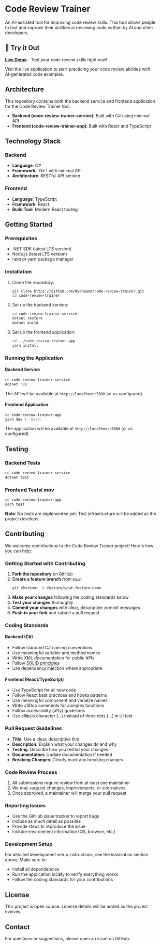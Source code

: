 # Code Review Trainer

An AI-assisted tool for improving code review skills. This tool allows people to test and improve their abilities at reviewing code written by AI and other developers.

## 🚀 Try it Out

**[Live Demo](https://zealous-ocean-029a8df1e.2.azurestaticapps.net)** - Test your code review skills right now!

Visit the live application to start practicing your code review abilities with AI-generated code examples.

## Architecture

This repository contains both the backend service and frontend application for the Code Review Trainer tool:

- **Backend (code-review-trainer-service)**: Built with C# using minimal API
- **Frontend (code-review-trainer-app)**: Built with React and TypeScript

## Technology Stack

### Backend

- **Language**: C#
- **Framework**: .NET with minimal API
- **Architecture**: RESTful API service

### Frontend

- **Language**: TypeScript
- **Framework**: React
- **Build Tool**: Modern React tooling

## Getting Started

### Prerequisites

- .NET SDK (latest LTS version)
- Node.js (latest LTS version)
- npm or yarn package manager

### Installation

1. Clone the repository:

   ```bash
   git clone https://github.com/RyanGano/code-review-trainer.git
   cd code-review-trainer
   ```

2. Set up the backend service:

   ```bash
   cd code-review-trainer-service
   dotnet restore
   dotnet build
   ```

3. Set up the frontend application:
   ```bash
   cd ../code-review-trainer-app
   yarn install
   ```

### Running the Application

#### Backend Service

```bash
cd code-review-trainer-service
dotnet run
```

The API will be available at `http://localhost:5000` (or as configured).

#### Frontend Application

```bash
cd code-review-trainer-app
yarn dev [--host]
```

The application will be available at `http://localhost:3000` (or as configured).

## Testing

### Backend Tests

```bash
cd code-review-trainer-service
dotnet test
```

### Frontend TestsI mov

```bash
cd code-review-trainer-app
yarn test
```

**Note**: No tests are implemented yet. Test infrastructure will be added as the project develops.

## Contributing

We welcome contributions to the Code Review Trainer project! Here's how you can help:

### Getting Started with Contributing

1. **Fork the repository** on GitHub
2. **Create a feature branch** from `main`:
   ```bash
   git checkout -b feature/your-feature-name
   ```
3. **Make your changes** following the coding standards below
4. **Test your changes** thoroughly
5. **Commit your changes** with clear, descriptive commit messages
6. **Push to your fork** and submit a pull request

### Coding Standards

#### Backend (C#)

- Follow standard C# naming conventions
- Use meaningful variable and method names
- Write XML documentation for public APIs
- Follow [SOLID principles](https://en.wikipedia.org/wiki/SOLID)
- Use dependency injection where appropriate

#### Frontend (React/TypeScript)

- Use TypeScript for all new code
- Follow React best practices and hooks patterns
- Use meaningful component and variable names
- Write JSDoc comments for complex functions
- Follow accessibility (a11y) guidelines
- Use ellipsis character (…) instead of three dots (...) in UI text

### Pull Request Guidelines

- **Title**: Use a clear, descriptive title
- **Description**: Explain what your changes do and why
- **Testing**: Describe how you tested your changes
- **Documentation**: Update documentation if needed
- **Breaking Changes**: Clearly mark any breaking changes

### Code Review Process

1. All submissions require review from at least one maintainer
2. We may suggest changes, improvements, or alternatives
3. Once approved, a maintainer will merge your pull request

### Reporting Issues

- Use the GitHub issue tracker to report bugs
- Include as much detail as possible
- Provide steps to reproduce the issue
- Include environment information (OS, browser, etc.)

### Development Setup

For detailed development setup instructions, see the installation section above. Make sure to:

- Install all dependencies
- Run the application locally to verify everything works
- Follow the coding standards for your contributions

## License

This project is open source. License details will be added as the project evolves.

## Contact

For questions or suggestions, please open an issue on GitHub.
